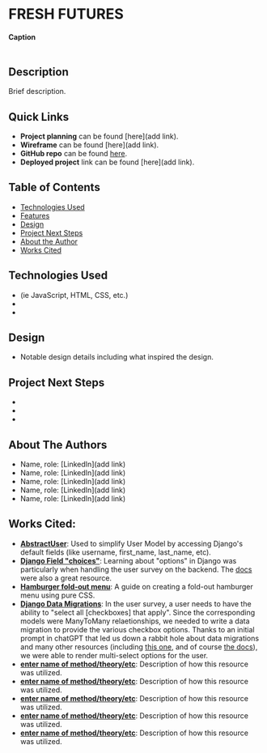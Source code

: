 # FRESH FUTURES

#### Caption
<img src="" alt=""/>

## Description
Brief description. 

## Quick Links
* **Project planning** can be found [here](add link).
* **Wireframe** can be found [here](add link).
* **GitHub repo** can be found [here](https://github.com/annamiriams/fresh-futures).
* **Deployed project** link can be found [here](add link).

## Table of Contents
* [Technologies Used](#technologiesused)
* [Features](#features)
* [Design](#design)
* [Project Next Steps](#nextsteps)
* [About the Author](#author)
* [Works Cited](#workscited)

## <a name="technologiesused"></a>Technologies Used
* (ie JavaScript, HTML, CSS, etc.)
* 
* 

## <a name="design"></a>Design
* Notable design details including what inspired the design.

## <a name="nextsteps"></a>Project Next Steps
* 
* 
* 

## <a name="author"></a>About The Authors
* Name, role: [LinkedIn](add link)
* Name, role: [LinkedIn](add link)
* Name, role: [LinkedIn](add link)
* Name, role: [LinkedIn](add link)
* Name, role: [LinkedIn](add link)

## <a name="workscited"></a>Works Cited:
* **[AbstractUser](https://medium.com/@engr.tanveersultan53/when-and-how-to-use-django-abstractuser-and-abstractbaseuser-f02922745431)**: Used to simplify User Model by accessing Django's default fields (like username, first_name, last_name, etc).
* **[Django Field "choices"](https://vindevs.com/blog/how-to-use-django-field-choices-with-code-examples-p60/#:~:text=The%20choices%20option%20in%20a,forms%20and%20the%20Django%20admin.)**: Learning about "options" in Django was particularly when handling the user survey on the backend. The [docs](https://docs.djangoproject.com/en/5.2/ref/models/fields/) were also a great resource.
* **[Hamburger fold-out menu](https://codepen.io/erikterwan/pen/EVzeRP)**: A guide on creating a fold-out hamburger menu using pure CSS.
* **[Django Data Migrations](https://vindevs.com/blog/how-to-write-a-django-data-migration-how-they-work-p76/)**: In the user survey, a user needs to have the ability to "select all [checkboxes] that apply". Since the corresponding models were ManyToMany relaetionships, we needed to write a data migration to provide the various checkbox options. Thanks to an initial prompt in chatGPT that led us down a rabbit hole about data migrations and many other resources (including [this one](https://djangocentral.com/creating-an-empty-migration-file-in-django/), and of course [the docs](https://docs.djangoproject.com/en/5.2/howto/writing-migrations/)), we were able to render multi-select options for the user.
* **[enter name of method/theory/etc](link)**: Description of how this resource was utilized.
* **[enter name of method/theory/etc](link)**: Description of how this resource was utilized.
* **[enter name of method/theory/etc](link)**: Description of how this resource was utilized.
* **[enter name of method/theory/etc](link)**: Description of how this resource was utilized.
* **[enter name of method/theory/etc](link)**: Description of how this resource was utilized.
